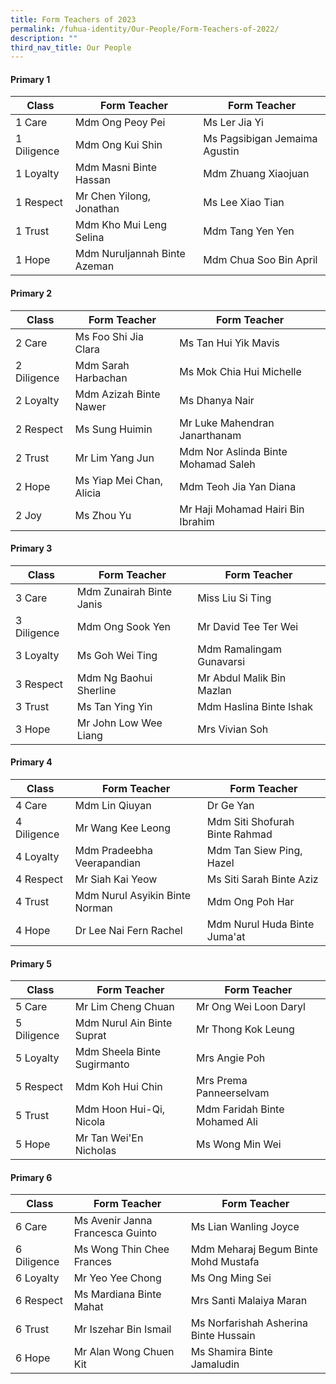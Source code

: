 ```yaml
---
title: Form Teachers of 2023
permalink: /fuhua-identity/Our-People/Form-Teachers-of-2022/
description: ""
third_nav_title: Our People
---
```

#### **Primary 1**

| Class       | Form Teacher             | Form Teacher                  |
|-------------|--------------------------|-------------------------------|
| 1 Care      | Mdm Ong Peoy Pei | Ms Ler Jia Yi  |
| 1 Diligence | Mdm Ong Kui Shin | Ms Pagsibigan Jemaima Agustin              |
| 1 Loyalty   | Mdm Masni Binte Hassan  | Mdm Zhuang Xiaojuan|
| 1 Respect   | Mr Chen Yilong, Jonathan | Ms Lee Xiao Tian |
| 1 Trust     | Mdm Kho Mui Leng Selina| Mdm Tang Yen Yen|
| 1 Hope       | Mdm Nuruljannah Binte Azeman   | Mdm Chua Soo Bin April |

#### **Primary 2**

| Class       | Form Teacher               | Form Teacher                |
|-------------|----------------------------|-----------------------------|
| 2 Care      | Ms Foo Shi Jia Clara | Ms Tan Hui Yik Mavis |
| 2 Diligence | Mdm Sarah Harbachan | Ms Mok Chia Hui Michelle        |
| 2 Loyalty   | Mdm Azizah Binte Nawer | Ms Dhanya Nair |
| 2 Respect   | Ms Sung Huimin |Mr Luke Mahendran Janarthanam |
| 2 Trust     | Mr Lim Yang Jun | Mdm Nor Aslinda Binte Mohamad Saleh |
| 2 Hope      | Ms Yiap Mei Chan, Alicia | Mdm Teoh Jia Yan Diana|
| 2 Joy       | Ms Zhou Yu  | Mr Haji Mohamad Hairi Bin Ibrahim |

#### **Primary 3**

| Class       | Form Teacher                 | Form Teacher                   |
|-------------|------------------------------|--------------------------------|
| 3 Care      | Mdm Zunairah Binte Janis | Miss Liu Si Ting |
| 3 Diligence | Mdm Ong Sook Yen | Mr David Tee Ter Wei  |
| 3 Loyalty   | Ms Goh Wei Ting | Mdm Ramalingam Gunavarsi |
| 3 Respect   | Mdm Ng Baohui Sherline  | Mr Abdul Malik Bin Mazlan |
| 3 Trust     | Ms Tan Ying Yin | Mdm Haslina Binte Ishak |
| 3 Hope      | Mr John Low Wee Liang | Mrs Vivian Soh |

#### **Primary 4**

| Class       | Form Teacher                           | Form Teacher                      |
|-------------|----------------------------------------|-----------------------------------|
| 4 Care      | Mdm Lin Qiuyan |Dr Ge Yan  |
| 4 Diligence | Mr Wang Kee Leong | Mdm Siti Shofurah Binte Rahmad |
| 4 Loyalty   | Mdm Pradeebha Veerapandian  | Mdm Tan Siew Ping, Hazel   |
| 4 Respect   | Mr Siah Kai Yeow   | Ms Siti Sarah Binte Aziz   |
| 4 Trust     |  Mdm Nurul Asyikin Binte Norman | Mdm Ong Poh Har |
| 4 Hope      | Dr Lee Nai Fern Rachel | Mdm Nurul Huda Binte Juma'at|

#### **Primary 5**

| Class       | Form Teacher                         | Form Teacher            |
|-------------|--------------------------------------|-------------------------|
| 5 Care      | Mr Lim Cheng Chuan |  Mr Ong Wei Loon Daryl |
| 5 Diligence | Mdm Nurul Ain Binte Suprat | Mr Thong Kok Leung  |
| 5 Loyalty   | Mdm Sheela Binte Sugirmanto  | Mrs Angie Poh |
| 5 Respect   | Mdm Koh Hui Chin| Mrs Prema Panneerselvam|
| 5 Trust     | Mdm Hoon Hui-Qi, Nicola | Mdm Faridah Binte Mohamed Ali  |
| 5 Hope      | Mr Tan Wei'En Nicholas   | Ms Wong Min Wei |

#### **Primary 6**

| Class       | Form Teacher                 | Form Teacher                         |
|-------------|------------------------------|--------------------------------------|
| 6 Care      | Ms Avenir Janna Francesca Guinto   | Ms Lian Wanling Joyce   |
| 6 Diligence | Ms Wong Thin Chee Frances  | Mdm Meharaj Begum Binte Mohd Mustafa |
| 6 Loyalty   | Mr Yeo Yee Chong | Ms Ong Ming Sei  |
| 6 Respect   | Ms Mardiana Binte Mahat  |Mrs Santi Malaiya Maran  |
| 6 Trust     | Mr Iszehar Bin Ismail | Ms Norfarishah Asherina Binte Hussain |
| 6 Hope      | Mr Alan Wong Chuen Kit| Ms Shamira Binte Jamaludin             |